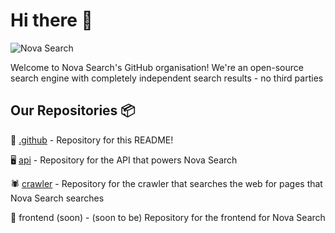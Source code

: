 # Hi there 👋
![Nova Search](https://github.com/user-attachments/assets/aa59f35e-83dc-4877-9701-ecfa8a4dba2f)

Welcome to Nova Search's GitHub organisation! We're an open-source search engine with completely independent search results - no third parties

## Our Repositories 📦
🐙 [.github](https://github.com/Nova-Search/.github) - Repository for this README!

🖥️ [api](https://github.com/Nova-Search/api) - Repository for the API that powers Nova Search

🕷️ [crawler](https://github.com/Nova-Search/crawler) - Repository for the crawler that searches the web for pages that Nova Search searches

📱 frontend (soon) - (soon to be) Repository for the frontend for Nova Search
